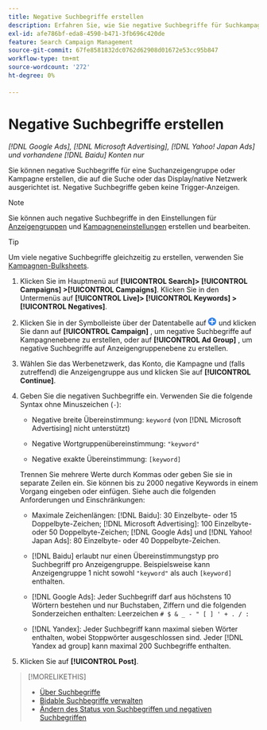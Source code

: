 ```yaml
---
title: Negative Suchbegriffe erstellen
description: Erfahren Sie, wie Sie negative Suchbegriffe für Suchkampagnen und Anzeigengruppen erstellen.
exl-id: afe786bf-eda8-4590-b471-3fb696c420de
feature: Search Campaign Management
source-git-commit: 67fe8581832dc0762d62908d01672e53cc95b847
workflow-type: tm+mt
source-wordcount: '272'
ht-degree: 0%

---
```


# Negative Suchbegriffe erstellen

*[!DNL Google Ads], [!DNL Microsoft Advertising], [!DNL Yahoo! Japan Ads] und vorhandene [!DNL Baidu] Konten nur*

Sie können negative Suchbegriffe für eine Suchanzeigengruppe oder Kampagne erstellen, die auf die Suche oder das Display/native Netzwerk ausgerichtet ist. Negative Suchbegriffe geben keine Trigger-Anzeigen.

>[!NOTE]
>Sie können auch negative Suchbegriffe in den Einstellungen für [Anzeigengruppen](/help/search-social-commerce/campaign-management/campaigns/ad-group-manage.md) und [Kampagneneinstellungen](/help/search-social-commerce/campaign-management/campaigns/campaign-manage.md) erstellen und bearbeiten.

>[!TIP]
>Um viele negative Suchbegriffe gleichzeitig zu erstellen, verwenden Sie [Kampagnen-Bulksheets](/help/search-social-commerce/campaign-management/bulksheets/bulksheet-about.md).

1. Klicken Sie im Hauptmenü auf **[!UICONTROL Search]> [!UICONTROL Campaigns] >[!UICONTROL Campaigns]**. Klicken Sie in den Untermenüs auf **[!UICONTROL Live]> [!UICONTROL Keywords] >[!UICONTROL Negatives]**.

1. Klicken Sie in der Symbolleiste über der Datentabelle auf ![Erstellen](/help/search-social-commerce/assets/add.png "Erstellen") und klicken Sie dann auf **[!UICONTROL Campaign]** , um negative Suchbegriffe auf Kampagnenebene zu erstellen, oder auf **[!UICONTROL Ad Group]** , um negative Suchbegriffe auf Anzeigengruppenebene zu erstellen.

1. Wählen Sie das Werbenetzwerk, das Konto, die Kampagne und (falls zutreffend) die Anzeigengruppe aus und klicken Sie auf **[!UICONTROL Continue]**.

1. Geben Sie die negativen Suchbegriffe ein. Verwenden Sie die folgende Syntax ohne Minuszeichen (`-`):

   * Negative breite Übereinstimmung: `keyword` (von [!DNL Microsoft Advertising] nicht unterstützt)

   * Negative Wortgruppenübereinstimmung: `"keyword"`

   * Negative exakte Übereinstimmung: `[keyword]`

   Trennen Sie mehrere Werte durch Kommas oder geben Sie sie in separate Zeilen ein. Sie können bis zu 2000 negative Keywords in einem Vorgang eingeben oder einfügen. Siehe auch die folgenden Anforderungen und Einschränkungen:

   * Maximale Zeichenlängen: [!DNL Baidu]: 30 Einzelbyte- oder 15 Doppelbyte-Zeichen; [!DNL Microsoft Advertising]: 100 Einzelbyte- oder 50 Doppelbyte-Zeichen; [!DNL Google Ads] und [!DNL Yahoo! Japan Ads]: 80 Einzelbyte- oder 40 Doppelbyte-Zeichen.

   * [!DNL Baidu] erlaubt nur einen Übereinstimmungstyp pro Suchbegriff pro Anzeigengruppe. Beispielsweise kann Anzeigengruppe 1 nicht sowohl `"keyword"` als auch `[keyword]` enthalten.

   * [!DNL Google Ads]: Jeder Suchbegriff darf aus höchstens 10 Wörtern bestehen und nur Buchstaben, Ziffern und die folgenden Sonderzeichen enthalten: Leerzeichen `# $ & _ - " [ ] ' + . / :`

   * [!DNL Yandex]: Jeder Suchbegriff kann maximal sieben Wörter enthalten, wobei Stoppwörter ausgeschlossen sind. Jeder [!DNL Yandex ad group] kann maximal 200 Suchbegriffe enthalten.

1. Klicken Sie auf **[!UICONTROL Post]**.

>[!MORELIKETHIS]
>
>* [Über Suchbegriffe](keyword-about.md)
>* [Bidable Suchbegriffe verwalten](keyword-manage.md)
>* [Ändern des Status von Suchbegriffen und negativen Suchbegriffen](keyword-status-edit.md)
